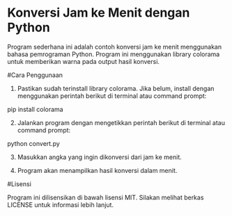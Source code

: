 # Konversi Jam ke Menit dengan Python

Program sederhana ini adalah contoh konversi jam ke menit menggunakan bahasa pemrograman Python. Program ini menggunakan library colorama untuk memberikan warna pada output hasil konversi.

#Cara Penggunaan

1. Pastikan sudah terinstall library colorama. Jika belum, install dengan menggunakan perintah berikut di terminal atau command prompt:

pip install colorama

2. Jalankan program dengan mengetikkan perintah berikut di terminal atau command prompt:

python convert.py

3. Masukkan angka yang ingin dikonversi dari jam ke menit.

4. Program akan menampilkan hasil konversi dalam menit.
 
#Lisensi

Program ini dilisensikan di bawah lisensi MIT. Silakan melihat berkas LICENSE untuk informasi lebih lanjut.
